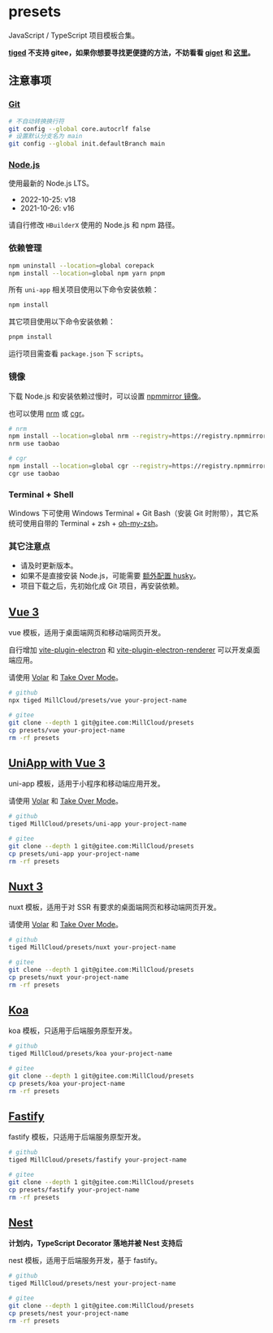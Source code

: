 # presets

JavaScript / TypeScript 项目模板合集。

**[tiged](https://github.com/tiged/tiged) 不支持 gitee，如果你想要寻找更便捷的方法，不妨看看 [giget](https://github.com/unjs/giget) 和 [这里](https://www.google.com/search?q=git+clone+subdirectory&oq=git+clone+subdirectory&ie=UTF-8)。**

## 注意事项

### [Git](https://git-scm.com/)

```sh
# 不自动转换换行符
git config --global core.autocrlf false
# 设置默认分支名为 main
git config --global init.defaultBranch main
```

### [Node.js](https://nodejs.org/)

使用最新的 Node.js LTS。

- 2022-10-25: v18
- 2021-10-26: v16

请自行修改 `HBuilderX` 使用的 Node.js 和 npm 路径。

### 依赖管理

```sh
npm uninstall --location=global corepack
npm install --location=global npm yarn pnpm
```

所有 `uni-app` 相关项目使用以下命令安装依赖：

```sh
npm install
```

其它项目使用以下命令安装依赖：

```sh
pnpm install
```

运行项目需查看 `package.json` 下 `scripts`。

### 镜像

下载 Node.js 和安装依赖过慢时，可以设置 [npmmirror 镜像](https://npmmirror.com/)。

也可以使用 [nrm](https://github.com/Pana/nrm) 或 [cgr](https://github.com/daysai/cgr)。

```sh
# nrm
npm install --location=global nrm --registry=https://registry.npmmirror.com
nrm use taobao

# cgr
npm install --location=global cgr --registry=https://registry.npmmirror.com
cgr use taobao
```

### Terminal + Shell

Windows 下可使用 Windows Terminal + Git Bash（安装 Git 时附带），其它系统可使用自带的 Terminal + zsh + [oh-my-zsh](https://github.com/ohmyzsh/ohmyzsh/wiki)。

### 其它注意点

- 请及时更新版本。
- 如果不是直接安装 Node.js，可能需要 [额外配置 husky](https://typicode.github.io/husky/#/?id=troubleshoot)。
- 项目下载之后，先初始化成 Git 项目，再安装依赖。

## [Vue 3](https://vuejs.org/)

vue 模板，适用于桌面端网页和移动端网页开发。

自行增加 [vite-plugin-electron](https://github.com/electron-vite/vite-plugin-electron/tree/main/packages/electron) 和 [vite-plugin-electron-renderer](https://github.com/electron-vite/vite-plugin-electron/tree/main/packages/electron-renderer) 可以开发桌面端应用。

请使用 [Volar](https://github.com/johnsoncodehk/volar) 和 [Take Over Mode](https://github.com/johnsoncodehk/volar/discussions/471)。

```sh
# github
npx tiged MillCloud/presets/vue your-project-name

# gitee
git clone --depth 1 git@gitee.com:MillCloud/presets
cp presets/vue your-project-name
rm -rf presets
```

## [UniApp with Vue 3](https://uniapp.dcloud.io/)

uni-app 模板，适用于小程序和移动端应用开发。

请使用 [Volar](https://github.com/johnsoncodehk/volar) 和 [Take Over Mode](https://github.com/johnsoncodehk/volar/discussions/471)。

```sh
# github
tiged MillCloud/presets/uni-app your-project-name

# gitee
git clone --depth 1 git@gitee.com:MillCloud/presets
cp presets/uni-app your-project-name
rm -rf presets
```

## [Nuxt 3](https://v3.nuxtjs.org/)

nuxt 模板，适用于对 SSR 有要求的桌面端网页和移动端网页开发。

请使用 [Volar](https://github.com/johnsoncodehk/volar) 和 [Take Over Mode](https://github.com/johnsoncodehk/volar/discussions/471)。

```sh
# github
tiged MillCloud/presets/nuxt your-project-name

# gitee
git clone --depth 1 git@gitee.com:MillCloud/presets
cp presets/nuxt your-project-name
rm -rf presets
```

## [Koa](https://koajs.com)

koa 模板，只适用于后端服务原型开发。

```sh
# github
tiged MillCloud/presets/koa your-project-name

# gitee
git clone --depth 1 git@gitee.com:MillCloud/presets
cp presets/koa your-project-name
rm -rf presets
```

## [Fastify](https://www.fastify.io/)

fastify 模板，只适用于后端服务原型开发。

```sh
# github
tiged MillCloud/presets/fastify your-project-name

# gitee
git clone --depth 1 git@gitee.com:MillCloud/presets
cp presets/fastify your-project-name
rm -rf presets
```

## [Nest](https://nestjs.com/)

**计划内，TypeScript Decorator 落地并被 Nest 支持后**

nest 模板，适用于后端服务开发，基于 fastify。

```sh
# github
tiged MillCloud/presets/nest your-project-name

# gitee
git clone --depth 1 git@gitee.com:MillCloud/presets
cp presets/nest your-project-name
rm -rf presets
```
